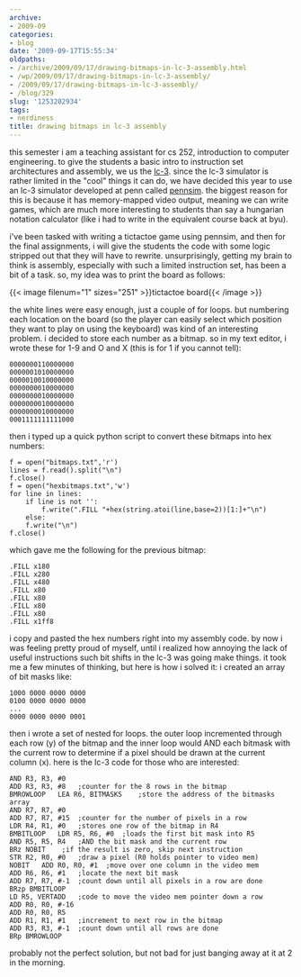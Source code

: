 ```yaml
---
archive:
- 2009-09
categories:
- blog
date: '2009-09-17T15:55:34'
oldpaths:
- /archive/2009/09/17/drawing-bitmaps-in-lc-3-assembly.html
- /wp/2009/09/17/drawing-bitmaps-in-lc-3-assembly/
- /2009/09/17/drawing-bitmaps-in-lc-3-assembly/
- /blog/329
slug: '1253202934'
tags:
- nerdiness
title: drawing bitmaps in lc-3 assembly
---
```


this semester i am a teaching assistant for cs 252, introduction to
computer engineering. to give the students a basic intro to instruction
set architectures and assembly, we us the [lc-3][1]. since the lc-3
simulator is rather limited in the "cool" things it can do, we have
decided this year to use an lc-3 simulator developed at penn called
[pennsim][2]. the biggest reason for this is because it has memory-mapped
video output, meaning we can write games, which are much more interesting
to students than say a hungarian notation calculator (like i had to write
in the equivalent course back at byu).

i've been tasked with writing a tictactoe game using pennsim, and then for
the final assignments, i will give the students the code with some logic
stripped out that they will have to rewrite. unsurprisingly, getting my
brain to think is assembly, especially with such a limited instruction
set, has been a bit of a task. so, my idea was to print the board as
follows:

{{< image filenum="1" sizes="251" >}}tictactoe board{{< /image >}}

the white lines were easy enough, just a couple of for loops. but
numbering each location on the board (so the player can easily select
which position they want to play on using the keyboard) was kind of an
interesting problem. i decided to store each number as a bitmap. so in my
text editor, i wrote these for 1-9 and O and X (this is for 1 if you
cannot tell):


    0000000110000000
    0000001010000000
    0000010010000000
    0000000010000000
    0000000010000000
    0000000010000000
    0000000010000000
    0001111111111000


then i typed up a quick python script to convert these bitmaps into hex
numbers:


    f = open("bitmaps.txt",'r')
    lines = f.read().split("\n")
    f.close()
    f = open("hexbitmaps.txt",'w')
    for line in lines:
        if line is not '':
            f.write(".FILL "+hex(string.atoi(line,base=2))[1:]+"\n")
        else:
        f.write("\n")
    f.close()


which gave me the following for the previous bitmap:


    .FILL x180
    .FILL x280
    .FILL x480
    .FILL x80
    .FILL x80
    .FILL x80
    .FILL x80
    .FILL x1ff8


i copy and pasted the hex numbers right into my assembly code. by now
i was feeling pretty proud of myself, until i realized how annoying the
lack of useful instructions such bit shifts in the lc-3 was going make
things. it took me a few minutes of thinking, but here is how i solved it:
i created an array of bit masks like:


    1000 0000 0000 0000
    0100 0000 0000 0000
    ...
    0000 0000 0000 0001


then i wrote a set of nested for loops. the outer loop incremented through
each row (y) of the bitmap and the inner loop would AND each bitmask with
the current row to determine if a pixel should be drawn at the current
column (x). here is the lc-3 code for those who are interested:


    AND R3, R3, #0
    ADD R3, R3, #8	 ;counter for the 8 rows in the bitmap
    BMROWLOOP	LEA R6, BITMASKS	;store the address of the bitmasks array
    AND R7, R7, #0
    ADD R7, R7, #15	 ;counter for the number of pixels in a row
    LDR R4, R1, #0	 ;stores one row of the bitmap in R4
    BMBITLOOP	LDR R5, R6, #0	;loads the first bit mask into R5
    AND R5, R5, R4	 ;AND the bit mask and the current row
    BRz NOBIT	 ;if the result is zero, skip next instruction
    STR R2, R0, #0	 ;draw a pixel (R0 holds pointer to video mem)
    NOBIT	ADD R0, R0, #1	;move over one column in the video mem
    ADD R6, R6, #1	 ;locate the next bit mask
    ADD R7, R7, #-1	 ;count down until all pixels in a row are done
    BRzp BMBITLOOP
    LD R5, VERTADD	 ;code to move the video mem pointer down a row
    ADD R0, R0, #-16
    ADD R0, R0, R5
    ADD R1, R1, #1	 ;increment to next row in the bitmap
    ADD R3, R3, #-1	 ;count down until all rows are done
    BRp BMROWLOOP


probably not the perfect solution, but not bad for just banging away at it
at 2 in the morning.

[1]: http://en.wikipedia.org/wiki/LC-3
[2]: http://www.cis.upenn.edu/~milom/cse240-Fall06/pennsim/pennsim-manual.html

